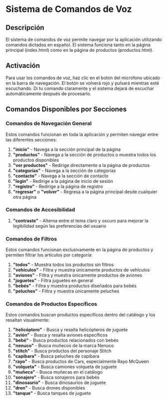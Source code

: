 # Sistema de Comandos de Voz

## Descripción
El sistema de comandos de voz permite navegar por la aplicación utilizando comandos dictados en español. El sistema funciona tanto en la página principal 
(index.html) como en la página de productos (productos.html).

## Activación
Para usar los comandos de voz, haz clic en el botón del micrófono ubicado en la barra de navegación. 
El botón se volverá rojo y pulsará mientras esté escuchando. Di tu comando claramente y el sistema dejará de escuchar automáticamente después de procesarlo.

## Comandos Disponibles por Secciones

### Comandos de Navegación General
Estos comandos funcionan en toda la aplicación y permiten navegar entre las diferentes secciones:

1. **"inicio"** - Navega a la sección principal de la página
2. **"productos"** - Navega a la sección de productos o muestra todos los productos disponibles
3. **"ver productos"** - Redirige directamente a la página de productos
4. **"categorías"** - Navega a la sección de categorías
5. **"contacto"** - Navega a la sección de contacto
6. **"login"** - Redirige a la página de inicio de sesión
7. **"registro"** - Redirige a la página de registro
8. **"regresar"** o **"volver"** - Regresa a la página principal desde cualquier otra página

### Comandos de Accesibilidad
1. **"contraste"** - Alterna entre el tema claro y oscuro para mejorar la legibilidad según las preferencias del usuario

### Comandos de Filtros
Estos comandos funcionan exclusivamente en la página de productos y permiten filtrar los artículos por categoría:

1. **"todos"** - Muestra todos los productos sin filtros
2. **"vehículos"** - Filtra y muestra únicamente productos de vehículos
3. **"aviones"** - Filtra y muestra únicamente productos de aviones
4. **"juguetes"** - Filtra juguetes en general
5. **"bebés"** - Filtra y muestra productos diseñados para bebés
6. **"peluches"** - Filtra y muestra únicamente peluches

### Comandos de Productos Específicos
Estos comandos buscan productos específicos dentro del catálogo y los resaltan visualmente:

1. **"helicóptero"** - Busca y resalta helicópteros de juguete
2. **"avión"** - Busca y resalta aviones específicos
3. **"bebé"** - Busca productos relacionados con bebés
4. **"nenuco"** - Busca muñecos de la marca Nenuco
5. **"stitch"** - Busca productos del personaje Stitch
6. **"capibara"** - Busca peluches de capibara
7. **"rayo"** - Busca productos de Cars, especialmente Rayo McQueen
8. **"volqueta"** - Busca camiones volqueta de juguete
9. **"muñeca"** - Busca muñecas en el catálogo
10. **"sonajero"** - Busca sonajeros para bebés
11. **"dinosaurio"** - Busca dinosaurios de juguete
12. **"dron"** - Busca drones disponibles
13. **"tanque"** - Busca tanques de juguete

